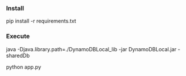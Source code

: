 ### Install
  
  pip install -r requirements.txt

### Execute
  java -Djava.library.path=./DynamoDBLocal_lib -jar DynamoDBLocal.jar -sharedDb 
  
  python app.py

